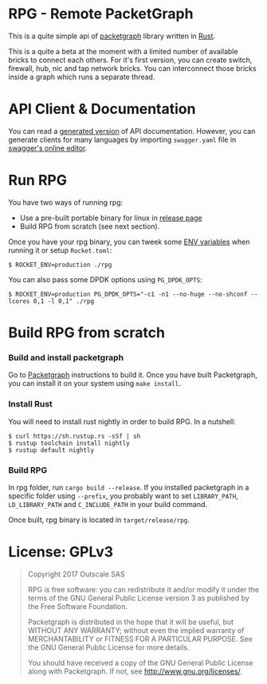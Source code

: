 # RPG - Remote PacketGraph

This is a quite simple api of [packetgraph](https://github.com/outscale/packetgraph) library written in [Rust](https://www.rust-lang.org/).

This is a quite a beta at the moment with a limited number of available bricks
to connect each others.
For it's first version, you can create switch, firewall, hub, nic and tap network bricks. You can interconnect those bricks inside a graph which runs a separate thread.

# API Client & Documentation

You can read a [generated version](https://osu.eu-west-2.outscale.com/jerome.jutteau/rpg/index.html) of API documentation. However, you can generate clients for many languages by importing `swagger.yaml` file in [swagger's online editor](http://editor.swagger.io).

# Run RPG
You have two ways of running rpg:
- Use a pre-built portable binary for linux in [release page](https://github.com/outscale/rpg/releases)
- Build RPG from scratch (see next section).

Once you have your rpg binary, you can tweek some [ENV variables](https://rocket.rs/guide/overview/#environment-variables) when running it or setup `Rocket.toml`:
```
$ ROCKET_ENV=production ./rpg
```

You can also pass some DPDK options using `PG_DPDK_OPTS`:
```
$ ROCKET_ENV=production PG_DPDK_OPTS="-c1 -n1 --no-huge --no-shconf --lcores 0,1 -l 0,1" ./rpg
```

# Build RPG from scratch

### Build and install packetgraph

Go to [Packetgraph](https://github.com/outscale/packetgraph/) instructions to build it.
Once you have built Packetgraph, you can install it on your system using `make install`.

### Install Rust 
You will need to install rust nightly in order to build RPG.
In a nutshell:
```
$ curl https://sh.rustup.rs -sSf | sh
$ rustup toolchain install nightly
$ rustup default nightly
```

### Build RPG
In rpg folder, run `cargo build --release`. If you installed packetgraph in a specific folder using `--prefix`, you probably want to set `LIBRARY_PATH`, `LD_LIBRARY_PATH` and `C_INCLUDE_PATH` in your build command.

Once built, rpg binary is located in `target/release/rpg`.

# License: GPLv3

> Copyright 2017 Outscale SAS
>
> RPG is free software: you can redistribute it and/or modify
> it under the terms of the GNU General Public License version 3 as published
> by the Free Software Foundation.
>
> Packetgraph is distributed in the hope that it will be useful,
> but WITHOUT ANY WARRANTY; without even the implied warranty of
> MERCHANTABILITY or FITNESS FOR A PARTICULAR PURPOSE.  See the
> GNU General Public License for more details.
>
> You should have received a copy of the GNU General Public License
> along with Packetgraph.  If not, see <http://www.gnu.org/licenses/>.
